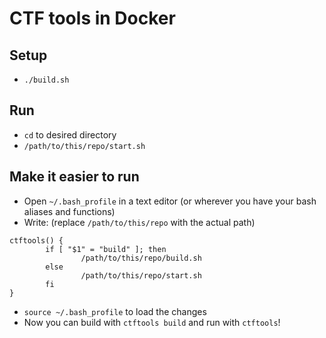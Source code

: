 # CTF tools in Docker

## Setup
- `./build.sh`

## Run 
- `cd` to desired directory
- `/path/to/this/repo/start.sh`

## Make it easier to run
- Open `~/.bash_profile` in a text editor (or wherever you have your bash aliases and functions)
- Write: (replace `/path/to/this/repo` with the actual path)
```
ctftools() {
        if [ "$1" = "build" ]; then
                /path/to/this/repo/build.sh
        else
                /path/to/this/repo/start.sh
        fi
}
```
- `source ~/.bash_profile` to load the changes
- Now you can build with `ctftools build` and run with `ctftools`!